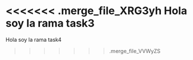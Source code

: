 <<<<<<< .merge_file_XRG3yh
Hola soy la rama task3
=======
Hola soy la rama task4
>>>>>>> .merge_file_VVWyZS
